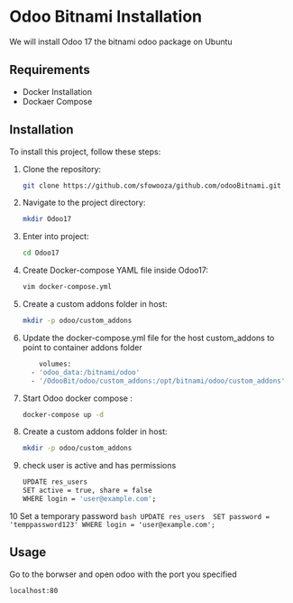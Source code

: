 # Odoo Bitnami Installation

We will install Odoo 17 the bitnami odoo package on Ubuntu 

## Requirements

- Docker Installation
- Dockaer Compose

## Installation

To install this project, follow these steps:

1. Clone the repository:
    ```bash
    git clone https://github.com/sfowooza/github.com/odooBitnami.git
    ```
2. Navigate to the project directory:
    ```bash
    mkdir Odoo17 
    ```
3. Enter into project:
    ```bash
    cd Odoo17
    ```
4. Create Docker-compose YAML file inside Odoo17:
    ```bash
    vim docker-compose.yml
    ```
5. Create a custom addons folder in host:
    ```bash
    mkdir -p odoo/custom_addons
    ```
6. Update the docker-compose.yml file for the host custom_addons to point to container addons folder
    ```bash
        volumes:
      - 'odoo_data:/bitnami/odoo'
      - '/OdooBit/odoo/custom_addons:/opt/bitnami/odoo/custom_addons'
    ```
7. Start Odoo docker compose :
    ```bash
   docker-compose up -d
    ```
8. Create a custom addons folder in host:
    ```bash
    mkdir -p odoo/custom_addons
    ```
9. check user is active and has permissions
    ```bash
    UPDATE res_users 
    SET active = true, share = false 
    WHERE login = 'user@example.com';
    ```
10 Set a temporary password
    ```bash
    UPDATE res_users 
    SET password = 'temppassword123'
    WHERE login = 'user@example.com';
    ```
## Usage

Go to the borwser and open odoo with the port you specified

```bash
localhost:80

